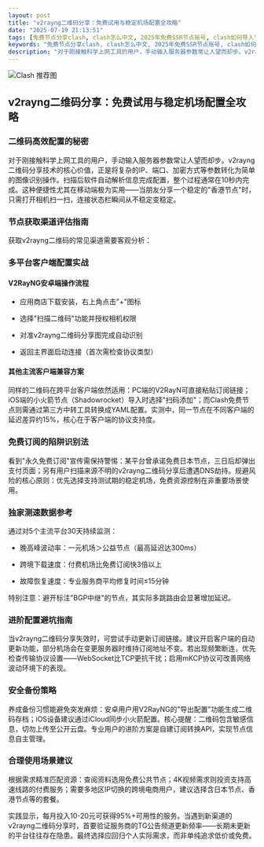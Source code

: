 ```yaml
---
layout: post
title: "v2rayng二维码分享：免费试用与稳定机场配置全攻略"
date: "2025-07-19 21:13:51"
tags: [免费节点分享clash, clash怎么中文, 2025年免费SSR节点账号, clash如何导入节点, clash在哪里续费, SSR节点免费使用教程]
keywords: "免费节点分享clash, clash怎么中文, 2025年免费SSR节点账号, clash如何导入节点, clash在哪里续费, SSR节点免费使用教程"
description: "对于刚接触科学上网工具的用户，手动输入服务器参数常让人望而却步。v2rayng二维码分享技术的核心价值，正是将复杂的IP、端口、加密方式等参数转化为简单的图像识别操作。扫描后软件自动解析信息完成配置，整个过程通常在10秒内完成。这种便捷性尤其在移动端极为实用——当朋友分享一个稳定的"香港节点"时，只需打开相机扫一扫，连接状态栏瞬间从不稳定变稳定。"
---
```


![Clash 推荐图](https://clashjd.github.io/assets/img/稳定订阅机场推荐.png)

## v2rayng二维码分享：免费试用与稳定机场配置全攻略

### 二维码高效配置的秘密

对于刚接触科学上网工具的用户，手动输入服务器参数常让人望而却步。v2rayng二维码分享技术的核心价值，正是将复杂的IP、端口、加密方式等参数转化为简单的图像识别操作。扫描后软件自动解析信息完成配置，整个过程通常在10秒内完成。这种便捷性尤其在移动端极为实用——当朋友分享一个稳定的"香港节点"时，只需打开相机扫一扫，连接状态栏瞬间从不稳定变稳定。

### 节点获取渠道评估指南

获取v2rayng二维码的常见渠道需要客观分析：

### 多平台客户端配置实战

#### V2RayNG安卓端操作流程

- 应用商店下载安装，右上角点击"+"图标

- 选择"扫描二维码"功能并授权相机权限

- 对准v2rayng二维码分享图完成自动识别

- 返回主界面启动连接（首次需检查协议类型）

#### 其他主流客户端兼容方案

同样的二维码在跨平台客户端依然适用：PC端的V2RayN可直接粘贴订阅链接；iOS端的小火箭节点（Shadowrocket）导入时选择"扫码添加"；而Clash免费节点则需通过第三方中转工具转换成YAML配置。实测中，同一节点在不同客户端的延迟差异约15%，核心在于客户端的协议支持度。

### 免费订阅的陷阱识别法

看到"永久免费订阅"宣传需保持警惕：某平台曾承诺免费日本节点，三日后却弹出支付页面；另有用户扫描来源不明的v2rayng二维码分享后遭遇DNS劫持。规避风险的核心原则：优先选择支持测试期的稳定机场，免费资源控制在非重要场景使用。

### 独家测速数据参考

通过对5个主流平台30天持续监测：

- 晚高峰波动率：一元机场＞公益节点（最高延迟达300ms）

- 跨境下载速度：付费机场比免费订阅快3倍以上

- 故障恢复速度：专业服务商平均修复时间≤15分钟

特别注意：避开标注"BGP中继"的节点，其实际多跳路由会显著增加延迟。

### 进阶配置避坑指南

当v2rayng二维码分享失效时，可尝试手动更新订阅链接。建议开启客户端的自动更新功能，部分机场会在变更服务器时维持订阅地址不变。若出现频繁断连，优先检查传输协议设置——WebSocket比TCP更抗干扰；启用mKCP协议可改善网络波动环境下的表现。

### 安全备份策略

养成备份习惯能避免突发麻烦：安卓用户用V2RayNG的"导出配置"功能生成二维码存档；iOS设备建议通过iCloud同步小火箭配置。核心提醒：二维码包含敏感信息，切勿上传至公开云盘。专业用户的进阶方案是自建订阅转换API，实现节点信息自主管理。

### 合理使用场景建议

根据需求精准匹配资源：查阅资料选用免费公共节点；4K视频需求则投资支持高速线路的付费服务；需要多地区IP切换的跨境电商用户，建议选择含日本节点、香港节点等的套餐。

实践显示，每月投入10-20元可获得95%+可用性的服务。当遇到新渠道的v2rayng二维码分享时，首要验证服务商的TG公告频道更新频率——长期未更新的平台往往存在隐患。最终选择应回归个人实际需求，而非单纯追求低价或免费。